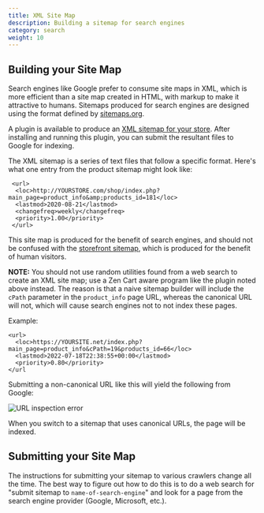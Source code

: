 ```yaml
---
title: XML Site Map 
description: Building a sitemap for search engines 
category: search 
weight: 10
---
```


## Building your Site Map

Search engines like Google prefer to consume site maps in XML, which is more efficient than a site map created in HTML, with markup to make it attractive to humans.  Sitemaps produced for search engines are designed using the format defined by [sitemaps.org](https://www.sitemaps.org/index.html).

A plugin is available to produce an [XML sitemap for your store](https://www.zen-cart.com/downloads.php?do=file&id=367).  After installing and running this plugin, you can submit the resultant files to Google for indexing. 

The XML sitemap is a series of text files that follow a specific format.  Here's what one entry from the product sitemap might look like:

```
 <url>
  <loc>http://YOURSTORE.com/shop/index.php?main_page=product_info&amp;products_id=181</loc>
  <lastmod>2020-08-21</lastmod>
  <changefreq>weekly</changefreq>
  <priority>1.00</priority>
 </url>
```

This site map is produced for the benefit of search engines, and should not be confused with the [storefront sitemap](/user/storefront_pages/site_map/), which is produced for the benefit of human visitors. 

**NOTE:** You should not use random utilities found from a web search to create an XML site map; use a Zen Cart aware program like the plugin noted above instead.  The reason is that a naive sitemap builder will include the `cPath` parameter in the `product_info` page URL, whereas the canonical URL will not, which will cause search engines not to not index these pages. 

Example: 

```
<url>
  <loc>https://YOURSITE.net/index.php?main_page=product_info&cPath=19&products_id=66</loc>
  <lastmod>2022-07-18T22:38:55+00:00</lastmod>
  <priority>0.80</priority>
</url
```

Submitting a non-canonical URL like this will yield the following from Google: 

![URL inspection error](/images/URL_inspection.png)

When you switch to a sitemap that uses canonical URLs, the page will be indexed. 

## Submitting your Site Map

The instructions for submitting your sitemap to various crawlers change all the time.  The best way to figure out how to do this is to do a web search for "submit sitemap to `name-of-search-engine`" and look for a page from the search engine provider (Google, Microsoft, etc.).  

